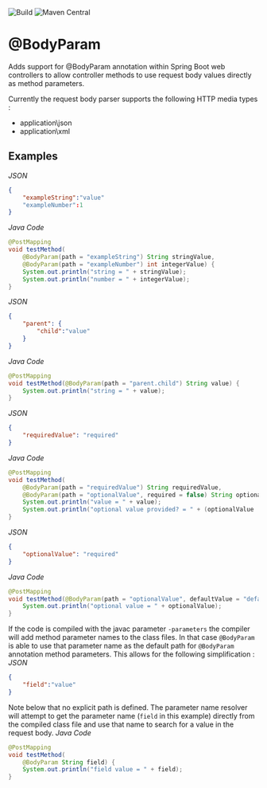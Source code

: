 ![Build](https://github.com/remonvv/bodyparam/actions/workflows/maven.yml/badge.svg)
![Maven Central](https://maven-badges.herokuapp.com/maven-central/org.remonvv/bodyparam/badge.svg)

# @BodyParam
Adds support for @BodyParam annotation within Spring Boot web controllers to allow controller methods to use request body values directly as method parameters.  

Currently the request body parser supports the following HTTP media types :  
* application\json
* application\xml

## Examples
*JSON*
```json
{
    "exampleString":"value"
    "exampleNumber":1
}
```


*Java Code*
```java
@PostMapping
void testMethod(
	@BodyParam(path = "exampleString") String stringValue,
	@BodyParam(path = "exampleNumber") int integerValue) {
	System.out.println("string = " + stringValue);
	System.out.println("number = " + integerValue);
}
```
*JSON*
```json
{
    "parent": {
    	"child":"value"
    }
}
```


*Java Code*
```java
@PostMapping
void testMethod(@BodyParam(path = "parent.child") String value) {
	System.out.println("string = " + value);
}
```
*JSON*
```json
{
    "requiredValue": "required"
}
```


*Java Code*
```java
@PostMapping
void testMethod(
	@BodyParam(path = "requiredValue") String requiredValue,
	@BodyParam(path = "optionalValue", required = false) String optionalValue) {
	System.out.println("value = " + value);
	System.out.println("optional value provided? = " + (optionalValue != null));
}
```
*JSON*
```json
{
    "optionalValue": "required"
}
```


*Java Code*
```java
@PostMapping
void testMethod(@BodyParam(path = "optionalValue", defaultValue = "default") String optionalValue) {
	System.out.println("optional value = " + optionalValue);
}
```

If the code is compiled with the javac parameter `-parameters` the compiler will add method parameter names to the class files. In that case `@BodyParam` is able to use that parameter name as the default path for `@BodyParam` annotation method parameters. This allows for the following simplification :  
*JSON*
```json
{
    "field":"value"
}
```

Note below that no explicit path is defined. The parameter name resolver will attempt to get the parameter name (`field` in this example) directly from the compiled class file and use that name to search for a value in the request body.
*Java Code*
```java
@PostMapping
void testMethod(
	@BodyParam String field) {
	System.out.println("field value = " + field);
}
```